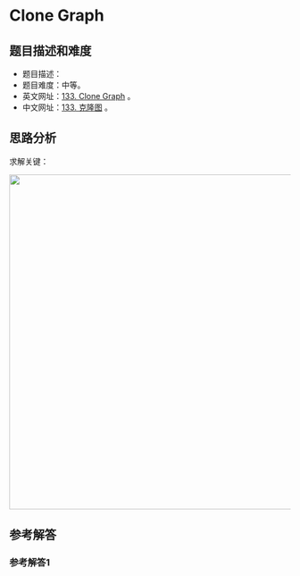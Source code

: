 # Clone Graph

## 题目描述和难度
+ 题目描述：
+ 题目难度：中等。
+ 英文网址：[133. Clone Graph](https://leetcode.com/problems/clone-graph/description/)  。
+ 中文网址：[133. 克隆图](https://leetcode-cn.com/problems/clone-graph/description/)  。
## 思路分析
求解关键：

<img src="https://liweiwei1419.github.io/images/leetcode-solution/" width="600">

## 参考解答
### 参考解答1

```java

```